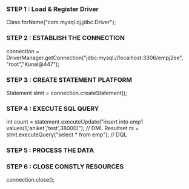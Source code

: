 
### STEP 1 : Load & Register Driver
  Class.forName("com.mysql.cj.jdbc.Driver");
  
### STEP 2 : ESTABLISH THE CONNECTION
  connection = DriverManager.getConnection("jdbc:mysql://localhost:3306/empj2ee", "root","Kunal@447");

### STEP 3 : CREATE STATEMENT PLATFORM
  Statement stmt = connection.createStatement();

### STEP 4 : EXECUTE SQL QUERY
  int count = statement.executeUpdate("insert into emp1 values(1,'aniket','test',38000)");  // DML
  Resultset rs = stmt.executeQuery("select * from emp");  // DQL

### STEP 5 : PROCESS THE DATA

### STEP 6 : CLOSE CONSTLY RESOURCES
  connection.close();
